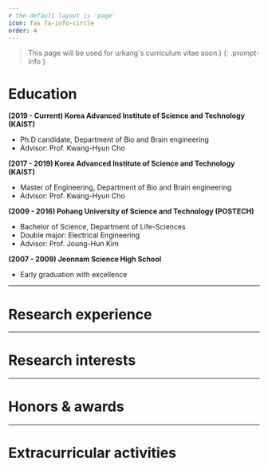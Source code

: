 ```yaml
---
# the default layout is 'page'
icon: fas fa-info-circle
order: 4
---
```


> This page will be used for urkang's curriculum vitae soon:)
{: .prompt-info }


# Education

**(2019 - Current) Korea Advanced Institute of Science and Technology (KAIST)**
- Ph.D candidate, Department of Bio and Brain engineering
- Advisor: Prof. Kwang-Hyun Cho

**(2017 - 2019) Korea Advanced Institute of Science and Technology (KAIST)**
- Master of Engineering, Department of Bio and Brain engineering
- Advisor: Prof. Kwang-Hyun Cho

**(2009 - 2016) Pohang University of Science and Technology (POSTECH)**
- Bachelor of Science, Department of Life-Sciences
- Double major: Electrical Engineering
- Advisor: Prof. Joung-Hun Kim

**(2007 - 2009) Jeonnam Science High School**
- Early graduation with excellence


---

# Research experience


---

# Research interests


---

# Honors & awards

---

# Extracurricular activities
